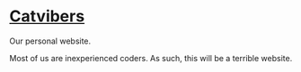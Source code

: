 # [Catvibers](https://catvibers.github.io)
Our personal website.

Most of us are inexperienced coders. As such, this will be a terrible website.
